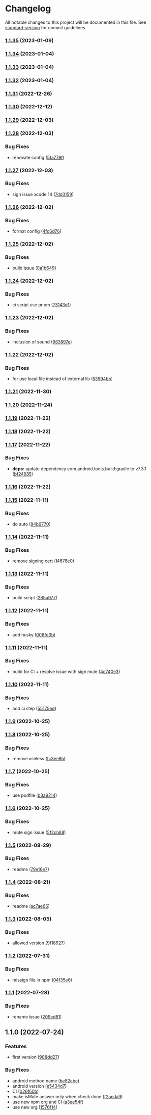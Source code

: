 # Changelog

All notable changes to this project will be documented in this file. See [standard-version](https://github.com/conventional-changelog/standard-version) for commit guidelines.

### [1.1.35](https://github.com/riderx/capacitor-mute/compare/v1.1.34...v1.1.35) (2023-01-09)

### [1.1.34](https://github.com/riderx/capacitor-mute/compare/v1.1.33...v1.1.34) (2023-01-04)

### [1.1.33](https://github.com/riderx/capacitor-mute/compare/v1.1.32...v1.1.33) (2023-01-04)

### [1.1.32](https://github.com/riderx/capacitor-mute/compare/v1.1.31...v1.1.32) (2023-01-04)

### [1.1.31](https://github.com/riderx/capacitor-mute/compare/v1.1.30...v1.1.31) (2022-12-26)

### [1.1.30](https://github.com/riderx/capacitor-mute/compare/v1.1.29...v1.1.30) (2022-12-12)

### [1.1.29](https://github.com/riderx/capacitor-mute/compare/v1.1.28...v1.1.29) (2022-12-03)

### [1.1.28](https://github.com/riderx/capacitor-mute/compare/v1.1.27...v1.1.28) (2022-12-03)


### Bug Fixes

* renovate config ([5fa779f](https://github.com/riderx/capacitor-mute/commit/5fa779f372157ea66980c12c93bd170768e52ca7))

### [1.1.27](https://github.com/riderx/capacitor-mute/compare/v1.1.26...v1.1.27) (2022-12-03)


### Bug Fixes

* sign issue xcode 14 ([7dd3159](https://github.com/riderx/capacitor-mute/commit/7dd3159e9c3b09efac4bc59af184cfb7b4f26166))

### [1.1.26](https://github.com/riderx/capacitor-mute/compare/v1.1.25...v1.1.26) (2022-12-02)


### Bug Fixes

* format config ([4fc6d76](https://github.com/riderx/capacitor-mute/commit/4fc6d76903d51d7cefbc1bb2cc0ed2ba4b1e9c1e))

### [1.1.25](https://github.com/riderx/capacitor-mute/compare/v1.1.24...v1.1.25) (2022-12-02)


### Bug Fixes

* build issue ([0a1b649](https://github.com/riderx/capacitor-mute/commit/0a1b64987e4bbcf4ec321a7e2c66cdfa83155cf0))

### [1.1.24](https://github.com/riderx/capacitor-mute/compare/v1.1.23...v1.1.24) (2022-12-02)


### Bug Fixes

* ci script use pnpm ([73143d1](https://github.com/riderx/capacitor-mute/commit/73143d160d17144237a3d997ca7164164ada7987))

### [1.1.23](https://github.com/riderx/capacitor-mute/compare/v1.1.22...v1.1.23) (2022-12-02)


### Bug Fixes

* inclusion of sound ([963897e](https://github.com/riderx/capacitor-mute/commit/963897e127d1543937f5d28c430689347157e582))

### [1.1.22](https://github.com/riderx/capacitor-mute/compare/v1.1.21...v1.1.22) (2022-12-02)


### Bug Fixes

* for use local file instead of external lib ([53594bb](https://github.com/riderx/capacitor-mute/commit/53594bbc3c618ec22d50ff47988aa8a0505d6412))

### [1.1.21](https://github.com/riderx/capacitor-mute/compare/v1.1.20...v1.1.21) (2022-11-30)

### [1.1.20](https://github.com/riderx/capacitor-mute/compare/v1.1.19...v1.1.20) (2022-11-24)

### [1.1.19](https://github.com/riderx/capacitor-mute/compare/v1.1.18...v1.1.19) (2022-11-22)

### [1.1.18](https://github.com/riderx/capacitor-mute/compare/v1.1.17...v1.1.18) (2022-11-22)

### [1.1.17](https://github.com/riderx/capacitor-mute/compare/v1.1.16...v1.1.17) (2022-11-22)


### Bug Fixes

* **deps:** update dependency com.android.tools.build:gradle to v7.3.1 ([bf24985](https://github.com/riderx/capacitor-mute/commit/bf24985ca86cee12dff2d0728815fb4cd18a739d))

### [1.1.16](https://github.com/riderx/capacitor-mute/compare/v1.1.15...v1.1.16) (2022-11-22)

### [1.1.15](https://github.com/riderx/capacitor-mute/compare/v1.1.14...v1.1.15) (2022-11-11)


### Bug Fixes

* do auto ([84b6770](https://github.com/riderx/capacitor-mute/commit/84b67700f52c9ed74f864b1deb1f12f4683dd289))

### [1.1.14](https://github.com/riderx/capacitor-mute/compare/v1.1.13...v1.1.14) (2022-11-11)


### Bug Fixes

* remove signing cert ([f4676e0](https://github.com/riderx/capacitor-mute/commit/f4676e0b2787cdc6de26cf211bf2c8f86634d3b7))

### [1.1.13](https://github.com/riderx/capacitor-mute/compare/v1.1.12...v1.1.13) (2022-11-11)


### Bug Fixes

* build script ([265a977](https://github.com/riderx/capacitor-mute/commit/265a9776ff51a26b19b1866dd5495d82408e059b))

### [1.1.12](https://github.com/riderx/capacitor-mute/compare/v1.1.11...v1.1.12) (2022-11-11)


### Bug Fixes

* add husky ([006fd3b](https://github.com/riderx/capacitor-mute/commit/006fd3b7c692ce661b3af2d26caffc411c41437c))

### [1.1.11](https://github.com/riderx/capacitor-mute/compare/v1.1.10...v1.1.11) (2022-11-11)


### Bug Fixes

* build for CI + resolve issue with sign mute ([4c740e3](https://github.com/riderx/capacitor-mute/commit/4c740e366d03ff91fbe32beec11f8305f6b2ec74))

### [1.1.10](https://github.com/riderx/capacitor-mute/compare/v1.1.9...v1.1.10) (2022-11-11)


### Bug Fixes

* add ci step ([55175ed](https://github.com/riderx/capacitor-mute/commit/55175ed0c639311a41dddd2bf4cbe4d15aa82717))

### [1.1.9](https://github.com/riderx/capacitor-mute/compare/v1.1.8...v1.1.9) (2022-10-25)

### [1.1.8](https://github.com/riderx/capacitor-mute/compare/v1.1.7...v1.1.8) (2022-10-25)


### Bug Fixes

* remove useless ([fc3ee8b](https://github.com/riderx/capacitor-mute/commit/fc3ee8bd27e1fcf7ac6bbf4d484b07800ad9a824))

### [1.1.7](https://github.com/riderx/capacitor-mute/compare/v1.1.6...v1.1.7) (2022-10-25)


### Bug Fixes

* use podfile ([b3a9214](https://github.com/riderx/capacitor-mute/commit/b3a92143ded7eef849ceafe36f1240cdadad8fd8))

### [1.1.6](https://github.com/riderx/capacitor-mute/compare/v1.1.5...v1.1.6) (2022-10-25)


### Bug Fixes

* mute sign issue ([5f2cb88](https://github.com/riderx/capacitor-mute/commit/5f2cb88a21dcd56255e6b04ee3269f9a4ec2a1ce))

### [1.1.5](https://github.com/riderx/capacitor-mute/compare/v1.1.4...v1.1.5) (2022-08-29)


### Bug Fixes

* readme ([79e16e7](https://github.com/riderx/capacitor-mute/commit/79e16e79690b8052dc75b7992e742b26732751bd))

### [1.1.4](https://github.com/riderx/capacitor-mute/compare/v1.1.3...v1.1.4) (2022-08-21)


### Bug Fixes

* readme ([ac7ae66](https://github.com/riderx/capacitor-mute/commit/ac7ae6659d6aca10cfb1527083fcbd9af590f51b))

### [1.1.3](https://github.com/riderx/capacitor-mute/compare/v1.1.2...v1.1.3) (2022-08-05)


### Bug Fixes

* allowed version ([9f18927](https://github.com/riderx/capacitor-mute/commit/9f18927bf681899bf1db7fbce0c5eb007ff04435))

### [1.1.2](https://github.com/riderx/capacitor-mute/compare/v1.1.1...v1.1.2) (2022-07-31)


### Bug Fixes

* missign file in npm ([04f35e6](https://github.com/riderx/capacitor-mute/commit/04f35e6392255a13e26135aac59f249244d8c1e5))

### [1.1.1](https://github.com/riderx/capacitor-mute/compare/v1.1.0...v1.1.1) (2022-07-28)


### Bug Fixes

* rename issue ([209cd81](https://github.com/riderx/capacitor-mute/commit/209cd816a47212a63ea99a45935b5063df1af733))

## 1.1.0 (2022-07-24)


### Features

* first version ([988dd27](https://github.com/riderx/capacitor-mute/commit/988dd27eaed99fe2574ef643f53095bedc7f22cf))


### Bug Fixes

*  android method name ([be82abc](https://github.com/riderx/capacitor-mute/commit/be82abc776988fc1ad8b3e8da27347c8c1f3fead))
* android version ([e5434d7](https://github.com/riderx/capacitor-mute/commit/e5434d7aee420b96f1b54108cacffd46020bd5d8))
* CI ([026f60b](https://github.com/riderx/capacitor-mute/commit/026f60be963250d65a355e39c23747202dc866cc))
* make isMute answer only when check done ([f2acda9](https://github.com/riderx/capacitor-mute/commit/f2acda9ab670ca325d52088a0cd553951867784f))
* use new npm org and CI ([a3ee54f](https://github.com/riderx/capacitor-mute/commit/a3ee54fb44829f6961c6ca5128f93ec127f8f8dd))
* use new org ([1576f14](https://github.com/riderx/capacitor-mute/commit/1576f1469014cf8386c064dd27e583a68607b0a1))
